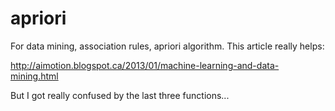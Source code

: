 apriori
=======

For data mining, association rules, apriori algorithm. 
This article really helps:

http://aimotion.blogspot.ca/2013/01/machine-learning-and-data-mining.html

But I got really confused by the last three functions...
